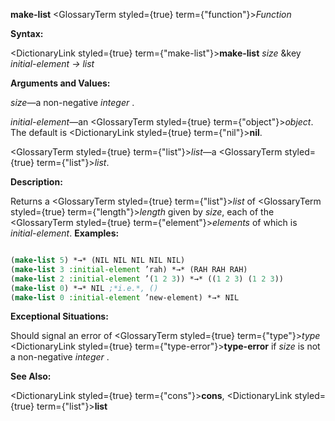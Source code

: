**make-list** <GlossaryTerm styled={true} term={"function"}><i>Function</i></GlossaryTerm> 



**Syntax:** 



<DictionaryLink styled={true} term={"make-list"}><b>make-list</b></DictionaryLink> *size* &amp;key *initial-element → list* 



**Arguments and Values:** 



*size*—a non-negative *integer* . 



*initial-element*—an <GlossaryTerm styled={true} term={"object"}><i>object</i></GlossaryTerm>. The default is <DictionaryLink styled={true} term={"nil"}><b>nil</b></DictionaryLink>. 



<GlossaryTerm styled={true} term={"list"}><i>list</i></GlossaryTerm>—a <GlossaryTerm styled={true} term={"list"}><i>list</i></GlossaryTerm>. 



**Description:** 



Returns a <GlossaryTerm styled={true} term={"list"}><i>list</i></GlossaryTerm> of <GlossaryTerm styled={true} term={"length"}><i>length</i></GlossaryTerm> given by *size*, each of the <GlossaryTerm styled={true} term={"element"}><i>elements</i></GlossaryTerm> of which is *initial-element*. **Examples:**
```lisp

(make-list 5) *→* (NIL NIL NIL NIL NIL) 
(make-list 3 :initial-element ’rah) *→* (RAH RAH RAH) 
(make-list 2 :initial-element ’(1 2 3)) *→* ((1 2 3) (1 2 3)) 
(make-list 0) *→* NIL ;*i.e.*, () 
(make-list 0 :initial-element ’new-element) *→* NIL 

```
**Exceptional Situations:** 



Should signal an error of <GlossaryTerm styled={true} term={"type"}><i>type</i></GlossaryTerm> <DictionaryLink styled={true} term={"type-error"}><b>type-error</b></DictionaryLink> if *size* is not a non-negative *integer* . 



**See Also:** 



<DictionaryLink styled={true} term={"cons"}><b>cons</b></DictionaryLink>, <DictionaryLink styled={true} term={"list"}><b>list</b></DictionaryLink> 




